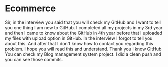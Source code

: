 # Ecommerce
Sir, in the interview you said that you will check my GitHub and I want to tell you one thing I am new to GitHub. I completed all my projects in my 3rd year and then I came to know about the GitHub in 4th year before that I uploaded my files with upload option in GitHub. 
In the interview I forgot to tell you about this. And after that I don't know how to contact you regarding this problem. I hope you will read this and understand.
Thank you 
I know GitHub You can check my Blog management system project. I did a clean push and you can see those commits.
